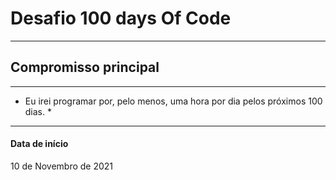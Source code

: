 # Desafio 100 days Of Code
---
## Compromisso principal
---
* Eu irei programar por, pelo menos, uma hora por dia pelos próximos 100 dias. *
---
#### Data de início
10 de Novembro de 2021
